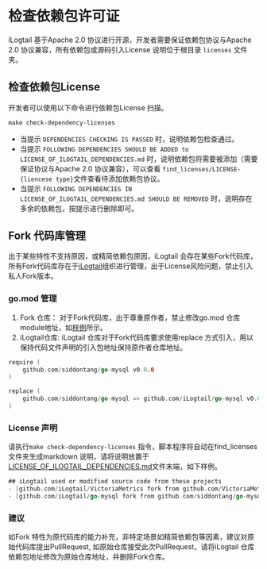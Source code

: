 # 检查依赖包许可证

iLogtail 基于Apache 2.0 协议进行开源，开发者需要保证依赖包协议与Apache 2.0 协议兼容，所有依赖包或源码引入License 说明位于根目录 `licenses` 文件夹。

## 检查依赖包License

开发者可以使用以下命令进行依赖包License 扫描。

```makefile
make check-dependency-licenses
```

- 当提示 `DEPENDENCIES CHECKING IS PASSED` 时，说明依赖包检查通过。
- 当提示 `FOLLOWING DEPENDENCIES SHOULD BE ADDED to LICENSE_OF_ILOGTAIL_DEPENDENCIES.md` 时，说明依赖包将需要被添加（需要保证协议与Apache 2.0 协议兼容），可以查看 `find_licenses/LICENSE-{liencese type}`文件查看待添加依赖包协议。
- 当提示 `FOLLOWING DEPENDENCIES IN LICENSE_OF_ILOGTAIL_DEPENDENCIES.md SHOULD BE REMOVED` 时，说明存在多余的依赖包，按提示进行删除即可。

## Fork 代码库管理
出于某些特性不支持原因，或精简依赖包原因，iLogtail 会存在某些Fork代码库，所有Fork代码库存在于[iLogtail](https://github.com/iLogtail)组织进行管理，出于License风险问题，禁止引入私人Fork版本。

### go.mod 管理
1. Fork 仓库： 对于Fork代码库，出于尊重原作者，禁止修改go.mod 仓库module地址，如[样例](https://github.com/iLogtail/go-mysql/blob/master/go.mod)所示。
2. iLogtail仓库: iLogtail 仓库对于Fork代码库要求使用replace 方式引入，用以保持代码文件声明的引入包地址保持原作者仓库地址。
```go
require (
    github.com/siddontang/go-mysql v0.0.0
)

replace (
    github.com/siddontang/go-mysql => github.com/iLogtail/go-mysql v0.0.0-20180725024449-535abe8f2eba-ilogtail
)
```
### License 声明
请执行`make check-dependency-licenses` 指令，脚本程序将自动在find_licenses文件夹生成markdown 说明，请将说明放置于[LICENSE_OF_ILOGTAIL_DEPENDENCIES.md](../../../../licenses/LICENSE_OF_ILOGTAIL_DEPENDENCIES.md)文件末端，如下样例。
```go
## iLogtail used or modified source code from these projects
- [github.com/iLogtail/VictoriaMetrics fork from github.com/VictoriaMetrics/VictoriaMetrics](http://github.com/iLogtail/VictoriaMetrics) based on Apache-2.0
- [github.com/iLogtail/go-mysql fork from github.com/siddontang/go-mysql](http://github.com/iLogtail/go-mysql) based on MIT

```
### 建议
如Fork 特性为原代码库的能力补充，非特定场景如精简依赖包等因素，建议对原始代码库提出PullRequest, 如原始仓库接受此次PullRequest，请将iLogtail 仓库依赖包地址修改为原始仓库地址，并删除Fork仓库。




